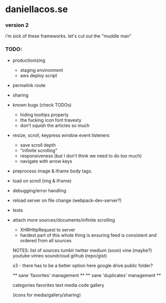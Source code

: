 # daniellacos.se
### version 2

i'm sick of these frameworks. let's cut out the "muddle man"

### TODO:
* productionizing
  * staging environment
  * aws deploy script

* permalink route
* sharing

* known bugs (check TODOs)
  * hiding tooltips properly
  * the fucking icon font travesty
  * don't squish the articles so much

* resize, scroll, keypress window event listeners
  * save scroll depth
  * "infinite scrolling"
  * responsiveness (but I don't think we need to do too much)
  * navigate with arrow keys

* preprocess image & iframe body tags.
 * load on scroll (img & iframe)

* debugging/error handling
* reload server on file change (webpack-dev-server?)

* tests

* attach more sources/documents/infinite scrolling
  * XHRHttpRequest to server
  * hardest part of this whole thing is ensuring feed is consistent and ordered from all sources

  NOTES: list of sources
    tumblr
    twitter
    medium (soon)
    vine   (maybe?)
    youtube
    vimeo
    soundcloud
    github (repo/gist)

    s3 - there has to be a better option here
    google drive public folder?

    ** sane 'favorites' management **
    ** sane 'duplicates' management **

  categories
    favorites
    text
    media
    code
    gallery

  (icons for media/gallery/sharing)
